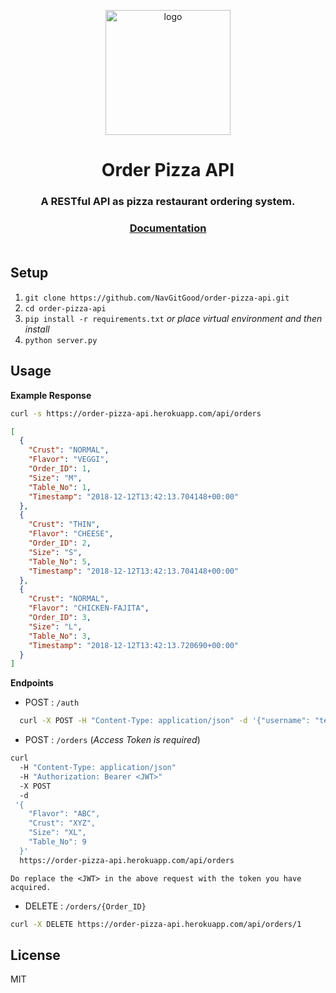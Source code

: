 <p align="center"><img alt= "logo" src="images/logo.png" width="200"></p>
<h1 align="center">Order Pizza API</h1>
<h3 align="center">A RESTful API as pizza restaurant ordering system.</h3>

<h3 align="center">
<a href="https://order-pizza-api.herokuapp.com/api/ui">Documentation </a>
</br>
</br>

## Setup

1. `git clone https://github.com/NavGitGood/order-pizza-api.git`
2. `cd order-pizza-api`
3. `pip install -r requirements.txt` 
   _or place virtual environment and then install_
4. `python server.py`

## Usage

**Example Response**

```bash
curl -s https://order-pizza-api.herokuapp.com/api/orders
```

```json
[
  {
    "Crust": "NORMAL",
    "Flavor": "VEGGI",
    "Order_ID": 1,
    "Size": "M",
    "Table_No": 1,
    "Timestamp": "2018-12-12T13:42:13.704148+00:00"
  },
  {
    "Crust": "THIN",
    "Flavor": "CHEESE",
    "Order_ID": 2,
    "Size": "S",
    "Table_No": 5,
    "Timestamp": "2018-12-12T13:42:13.704148+00:00"
  },
  {
    "Crust": "NORMAL",
    "Flavor": "CHICKEN-FAJITA",
    "Order_ID": 3,
    "Size": "L",
    "Table_No": 3,
    "Timestamp": "2018-12-12T13:42:13.720690+00:00"
  }
]
```

**Endpoints**


* POST : `/auth`    

```bash
  curl -X POST -H "Content-Type: application/json" -d '{"username": "test", "password": "test"}'  https://order-pizza-api.herokuapp.com/api/auth
```

* POST : `/orders`  (_Access Token is required_)

```bash
curl 
  -H "Content-Type: application/json" 
  -H "Authorization: Bearer <JWT>" 
  -X POST 
  -d  
 '{
    "Flavor": "ABC", 
    "Crust": "XYZ",
    "Size": "XL", 
    "Table_No": 9
  }' 
  https://order-pizza-api.herokuapp.com/api/orders
  ```
`Do replace the <JWT> in the above request with the token you have acquired.`


* DELETE : `/orders/{Order_ID}`

```bash
curl -X DELETE https://order-pizza-api.herokuapp.com/api/orders/1
```

## License
MIT
